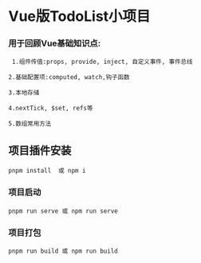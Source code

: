 # Vue版TodoList小项目 
### 用于回顾Vue基础知识点:
```
 1.组件传值:props, provide, inject, 自定义事件, 事件总线 
 ```
``` 
2.基础配置项:computed, watch,钩子函数

 ```
``` 
3.本地存储
 ```
``` 
4.nextTick, $set, refs等
 ```
``` 
5.数组常用方法
 ```



## 项目插件安装
```
pnpm install  或 npm i
```

###  项目启动
```
pnpm run serve 或 npm run serve
```

###  项目打包
```
pnpm run build 或 npm run build
```

 